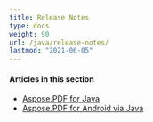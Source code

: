 ```yaml
---
title: Release Notes
type: docs
weight: 90
url: /java/release-notes/
lastmod: "2021-06-05"
---
```


#### **Articles in this section**
- [Aspose.PDF for Java](/pdf/java/aspose-pdf-for-java/)
- [Aspose.PDF for Android via Java](/pdf/java/aspose-pdf-for-android-via-java/)
